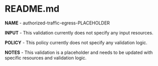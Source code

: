# README.md

**NAME** - authorized-traffic-egress-PLACEHOLDER

**INPUT** - This validation currently does not specify any input resources.

**POLICY** - This policy currently does not specify any validation logic.

**NOTES** - This validation is a placeholder and needs to be updated with specific resources and validation logic.